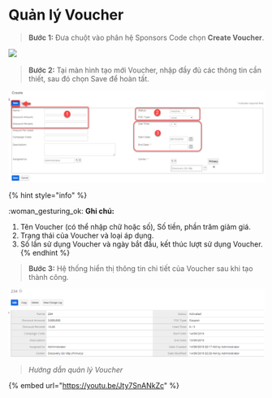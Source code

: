 # Quản lý Voucher

> **Bước 1:** Đưa chuột vào phân hệ Sponsors Code chọn **Create Voucher**.

![](../../.gitbook/assets/Voucehră.png)

> **Bước 2:** Tại màn hình tạo mới Voucher, nhập đầy đủ các thông tin cần thiết, sau đó chọn Save để hoàn tất.

![](../../.gitbook/assets/Voucher2.png)

{% hint style="info" %}

&#x20;:woman\_gesturing\_ok: **Ghi chú:**

1. Tên Voucher (có thể nhập chữ hoặc số), Số tiền, phần trăm giảm giá.
2. Trạng thái của Voucher và loại áp dụng.
3. Số lần sử dụng Voucher và ngày bắt đầu, kết thúc lượt sử dụng Voucher.
{% endhint %}

> **Bước 3:** Hệ thống hiển thị thông tin chi tiết của Voucher sau khi tạo thành công.

![](../../.gitbook/assets/Voucehr3.png)

> _Hướng dẫn quản lý Voucher_

{% embed url="https://youtu.be/Jty7SnANkZc" %}

